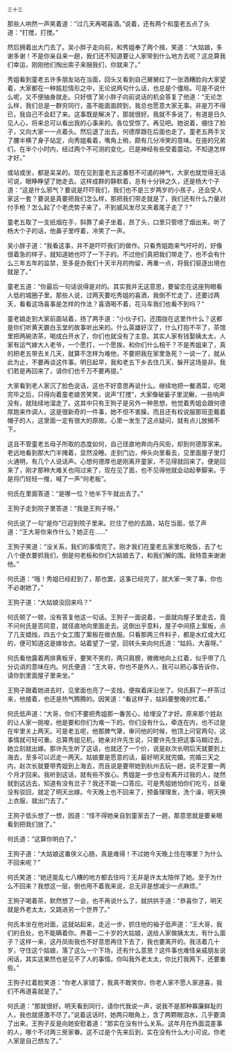     三十三 

   那些人哄然一声笑着道：“过几天再喝喜酒。”说着，还有两个和童老五点了头道：“打搅，打搅。”

   然后拥着出大门去了。吴小胖子走向前，和秀姐奉了两个揖，笑道：“大姑娘，多谢多谢！不是你亲自来一趟，我们还不知道要让人家带到什么地方去呢？这总算我们幸运，刚刚他们掏出索子来捆我们，你就来了。”

   秀姐看到童老五许多朋友站在当面，回头又看到自己舅舅红了一张酒糟脸向大家望着，大家都在一种尴尬情形之中，无论说两句什么话，也总是个僵局。可是不说什么呢，又不便抽身就走。只好借了吴小胖子向前说话的机会答复了他道：“无论怎么样，我们总是一群穷同行，虽不能面面顾到，我总也愿意大家无事。非是万不得已，我自己不会赶了来。这事既是解决了，那就很好。我就不多说了，有道是日久见人心，将来总可以看出我的心事来的。各位受惊了。再见吧。她说着，绷住了脸子，又向大家一一点着头。然后退了出去。何德厚跟在后面也走了。童老五两手叉了腰半横了身子站定，向秀姐看着，嘴角上梢，颇有几分冷笑的意味。在座的兄弟们，在半个小时内，经过两个不可测的变化，已是神经有些受着震动，不知道怎样才好。”

   或站或坐，都是呆呆的。现在见到童老五这番怒不可遏的神气，大家也就觉得无话可说，眼睁睁望了她走去。这样成群的静默着，总有十分钟之久，还是杨大个子道：“这是什么邪气？要说是吓吓我们，我们也不是三岁两岁的小孩子，还会受人家这一套？要说是真要把我们怎么样，那把我们带走就是了，我们还有什么力量对付手枪？怎么起了个老虎势子来了，不到威风发尽又夹着尾子走了？”

   童老五取了一支纸烟在手，斜靠了桌子坐着，昂了头，口里只管喷了烟出来。听了杨大个子的话，他鼻子里哼着，冷笑了一声。

   吴小胖子道：“我看这事，并不是吓吓我们的做作。只看秀姐跑来气吁吁的，好像很着急的样子，就知道她也吓了一下子的。不过他们真把我们带走了，也不会有什么三年五年的监禁，至多是办我们十天半月的拘留，再重一点，将我们驱逐出境也就是了。”

   童老五道：“你最后一句话说得是对的。其实我并无这意思，要留恋在这座狗眼看人低的城圈子里。那些人说，过两天要吃秀姐的喜酒，我倒不忙走了，还要过两天，看看这场喜事是怎样的作法？喜酒喝不着，花马车我们也看不到吗？”

   童老娘走到大家前面站着，扬了两手道：“小伙子们，还围拢在这里作什么？这都是你们听黄天霸白玉堂的故事听出来的。什么英雄好汉了，什么打抱不平了，茶馆里把两碗浓茶，喝成白开水了，你们也就没有了主意。其实人家有钱娶姨太太，人家有运气嫁大人老爷，一个愿打，一个愿挨，和你们什么相干？不是秀姐来了，真的把老五带去关几天，就算不怎样为难他，不要把我在家里急死？一说一了，就从此为止，不要再谈这件事。明日起早，我和老五下乡去住几天，躲开这场是非。我们若是再回来了，请你们也千万不要再提。”

   大家看到老人家沉了脸色说话，这也不好意思再说什么。继续地把一餐酒菜，吃喝完毕之后，只得向着童老娘苦笑笑，说声“打搅”，大家像破篓子里泥鳅，一些响声没有，就陆续地溜走了。这其中只有王狗子是另外一种思想，他觉着秀姐会跟何德厚跑来作调人，这是很新奇的一件事，她不但不害臊，而且还有权说服那班歪戴着帽子的人，这里面一定有很大的原故。心里一发生了这点疑问，就有点儿放搁不下。

   这且不管童老五母子所取的态度如何，自己径直地奔向丹风街，却到何德厚家来。老远地看到那大门半掩着，显然没睡。走到门边，伸头向里看去，见里面屋子里灯火通明，有几个人说话声。心想何德厚也是刚离开童家，不见得就回来了。便是回来了，刚才那种大难关也闯过来了，现在见了面，也不见得他就会动起拳脚来。于是将门轻轻一推，喊了一声“何老板”。

   何氏在里面答道：“是哪一位？他半下午就出去了。”

   王狗子走到院子里答道：“我是王狗子呀。”

   何氏说了一句“是你”已迎到院子里来。拦住了他的去路，站在当面，低了声道：“王大哥你来作什么？她正在……”

   王狗子笑道：“没关系，我们的事情完了。刚才我们在童老五家里吃晚饭，去了七八个便衣要抓我们，倒是何老板和你们大姑娘去了，和我们解的围。我特意来谢谢他。”

   何氏道：“哦！秀姐已经赶到了，那也罢，这事已经完了，就大家一笑了事，你也不必谢她了。”

   王狗子道：“大姑娘没回来吗？”

   何氏顿了一顿，没有答复他这一句话。王狗子一面说着，一面就向屋子里走去，竟不问何氏是否同意，就径直地向里面走去。这倒出乎意料，屋子中间搭上案板，点了几支蜡烛，四五个女工围了案板在做衣服。只看那两三件料子，都是水红或大红的，便可知道这是嫁妆衣。站着望了一望，回转头来向何氏道：“姑妈，大喜呀。”

   何氏看他露着两排黄板牙，要笑不笑的，两只肩膀，微微地向上扛着，似乎带了几分讥诮的意味在内。何氏便道：“王大哥，你也不是外人，我可以把心事告诉你，请你到里面屋子里来坐。”

   王狗子跟着她进去时，见里面也亮了一支烛，便挨着床沿坐了。何氏斟了一杯茶过来，他接着，也还是热气腾腾的。因笑道：“看这样子，姑妈要整晚的忙着。”

   何氏低声道：“大哥，你们不要把秀姐那一番苦心，给埋没了才好。原来那个姓赵的让人家一挑唆，他是要和你们为难一下的。你们没有什么，牵连在内，也不过是在牢里关上两天。可是老五呢，他那脾气犟，审问他的时候，他顶上问官两句，这事情就可轻可重。总算秀姐见机，她亲对许先生说，只要许先生把这事马糊过去，她立刻就出嫁。那许先生听了这话，也就还了一个价，说是赵次长明后天就要到上海去，至多可以迟走一两天。姑娘要是愿意的话，最好明天就完婚。完婚三天之内，赵次长就要带秀姐到上海去，而且说是要带她到杭州去玩一趟，说不定要一两个月才回来。我听到这话，就有些不放心。秀姐是一步也没有离开过我的人，陡然就到这远去，知道有没有岔子？我还不能一口答应。可是秀姐她怕你们吃亏，丝毫没有驳回，就定了明天出嫁。今天晚上也不回来了，预备理理发，洗个澡，明天换上衣服，就出门去了。”

   王狗子低头想了一想，因道：“怪不得她亲自到童家去了一趟，那意思就是要亲眼看到把我们放了。”

   何氏道：“这算你明白了。”

   王狗子道：“大姑娘这番侠义心肠，真是难得！不过她今天晚上住在哪里？为什么不回来呢？”

   何氏笑道：“她还能乱七八糟的地方都去住吗？无非是许太太陪伴了她。至于为什么不回来？我想这一层，倒也用不着我来说，总无非是想减少一点麻烦。”

   王狗子喝着茶，默然想了一会，也不再说什么了，就拱拱手道：“恭喜你了，明天就是外老太太，又跳进另一个世界了。”

   何氏本坐在他对面，这就站起来，走近一步，抓住他的袖子低声道：“王大哥，我们的丑处，也不能瞒着你。养着一二十岁的大姑娘，送给人家做姨太太，有什么面子？这样一来，这丹凤街我也不好意思再住下去了，我也要离开的。我活着几十岁，守住这个姑娘，落了这么一个下场，还有什么意思？这件事也难怪亲戚朋友说闲话，其实这果然也是见不了人的事情。你叫我外老太太，你比打我两下，还要重些。”

   王狗子红着脸笑道：“你老人家错了，我真不敢笑你，你老人家不愿人家道喜，我们不再道喜就是了。”

   何氏道：“那就很好。明天看到同行，请你代我说一声，说我不是那种寡廉鲜耻的人，我也就感激不尽了。”说着这话时，她两只眼角上，含了两颗眼泪水，几乎要滴了出来。王狗子反是向她安慰着道：“那实在没有什么关系。这年月在外面混差事的人，哪个不讨两三房家眷。这不过是个先来后到，实在没有什么大小可说。你老人家是自己想左了。”

